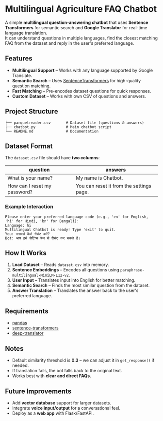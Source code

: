 # Multilingual Agriculture FAQ Chatbot

A simple **multilingual question-answering chatbot** that uses **Sentence Transformers** for semantic search and **Google Translator** for real-time language translation.  
It can understand questions in multiple languages, find the closest matching FAQ from the dataset and reply in the user's preferred language.

## Features

- **Multilingual Support** – Works with any language supported by Google Translate.
- **Semantic Search** – Uses [SentenceTransformers](https://www.sbert.net/) for high-quality question matching.
- **Fast Matching** – Pre-encodes dataset questions for quick responses.
- **Custom Dataset** – Works with own CSV of questions and answers.

## Project Structure

```
├── parquetreader.csv       # Dataset file (questions & answers)
├── chatbot.py              # Main chatbot script
└── README.md               # Documentation
````

## Dataset Format

The `dataset.csv` file should have **two columns**:

| question                 | answers               |
|--------------------------|-----------------------|
| What is your name?       | My name is Chatbot.   |
| How can I reset my password? | You can reset it from the settings page. |

### Example Interaction

```
Please enter your preferred language code (e.g., 'en' for English, 'hi' for Hindi, 'bn' for Bengali):
Language: hi
Multilingual Chatbot is ready! Type 'exit' to quit.
You: पासवर्ड कैसे रीसेट करें?
Bot: आप इसे सेटिंग्स पेज से रीसेट कर सकते हैं।
```

## How It Works

1. **Load Dataset** – Reads `dataset.csv` into memory.
2. **Sentence Embeddings** – Encodes all questions using `paraphrase-multilingual-MiniLM-L12-v2`.
3. **User Input** – Translates input into English for better matching.
4. **Semantic Search** – Finds the most similar question from the dataset.
5. **Answer Translation** – Translates the answer back to the user's preferred language.

## Requirements

* [pandas](https://pandas.pydata.org/)
* [sentence-transformers](https://www.sbert.net/)
* [deep-translator](https://pypi.org/project/deep-translator/)

## Notes

* Default similarity threshold is **0.3** – we can adjust it in `get_response()` if needed.
* If translation fails, the bot falls back to the original text.
* Works best with **clear and direct FAQs**.

## Future Improvements

* Add **vector database** support for larger datasets.
* Integrate **voice input/output** for a conversational feel.
* Deploy as a **web app** with Flask/FastAPI.
